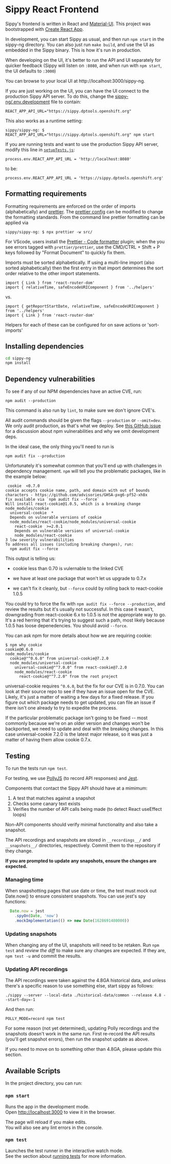 # Sippy React Frontend

Sippy's frontend is written in React and [Material-UI](https://v4.mui.com/). This project was
bootstrapped with [Create React App](https://github.com/facebook/create-react-app).

In development, you can start Sippy as usual, and then run `npm start`
in the sippy-ng directory.  You can also just run `make build`, and use
the UI as embedded in the Sippy binary. This is how it's run in
production.

When developing on the UI, it's better to run the API and UI separately
for quicker feedback (Sippy will listen on `:8080`, and when run with
`npm start`, the UI defaults to `:3000`)

You can browse to your local UI at http://localhost:3000/sippy-ng.

If you are just working on the UI, you can have the UI connect to the production Sippy API server.
To do this, change the [sippy-ng/.env.development](.env.development) file to contain:

```
REACT_APP_API_URL="https://sippy.dptools.openshift.org"
```

This also works as a runtime setting:

```
sippy/sippy-ng: $ REACT_APP_API_URL="https://sippy.dptools.openshift.org" npm start
```

If you are running tests and want to use the production Sippy API server, modify this line in [`setupTests.js`](src/setupTests.js):

```
process.env.REACT_APP_API_URL = 'http://localhost:8080'
```

to be:

```
process.env.REACT_APP_API_URL = 'https://sippy.dptools.openshift.org'
```
## Formatting requirements

Formatting requirements are enforced on the order of imports (alphabetically) and [prettier](https://prettier.io/docs/en/options.html).  The [prettier config](prettier.config.js) can be modified to change the formatting standards.  From the command line prettier formatting can be applied via
```
sippy/sippy-ng: $ npx prettier -w src/
```

For VScode, users install the [Prettier - Code formatter](https://marketplace.visualstudio.com/items?itemName=esbenp.prettier-vscode) plugin; when the you see errors tagged with `prettier/prettier`, use the CMD/CTRL + Shift + P keys
followed by "Format Document" to quickly fix them.

Imports must be sorted alphabetically.  If using a multi-line import (also sorted alphabetically) then the first entry in that import determines the sort order relative to the other import statements.
```
import { Link } from 'react-router-dom'
import { relativeTime, safeEncodeURIComponent } from '../helpers'
```
vs.
```
import { getReportStartDate, relativeTime, safeEncodeURIComponent } from '../helpers'
import { Link } from 'react-router-dom'
```

Helpers for each of these can be configured for on save actions or 'sort-imports'

## Installing dependencies

```bash
cd sippy-ng
npm install
```

## Dependency vulnerabilities

To see if any of our NPM dependencies have an active CVE, run:

```
npm audit --production
```

This command is also run by `lint`, to make sure we don't ignore CVE's.

All audit commands should be given the flags `--production` or
`--omit=dev`. We only audit production, as that's what we deploy. See
[this GitHub issue](https://github.com/facebook/create-react-app/issues/11174) for a
discussion about npm vulnerabilities and why we omit development deps.

In the ideal case, the only thing you'll need to run is

```
npm audit fix --production
```

Unfortunately it's somewhat common that you'll end up with challenges in
dependency management. `npm` will tell you the problematic packages,
like in the example below:

```
 cookie  <0.7.0
cookie accepts cookie name, path, and domain with out of bounds characters - https://github.com/advisories/GHSA-pxg6-pf52-xh8x
fix available via `npm audit fix --force`
Will install react-cookie@1.0.5, which is a breaking change
node_modules/cookie
  universal-cookie  *
  Depends on vulnerable versions of cookie
  node_modules/react-cookie/node_modules/universal-cookie
    react-cookie  >=2.0.1
    Depends on vulnerable versions of universal-cookie
    node_modules/react-cookie
3 low severity vulnerabilities
To address all issues (including breaking changes), run:
  npm audit fix --force
```

This output is telling us:

- cookie less than 0.70 is vulernable to the linked CVE

- we have at least one package that won't let us upgrade to 0.7.x

- we can't fix it cleanly, but `--force` could by rolling back to react-cookie 1.0.5

You could try to force the fix with `npm audit fix --force --production`, and
review the results but it's usually not successful. In this case it
wasn't, downgrading from react-cookie 6.x to 1.0.5 is not the appropriate
way to go.  It's a red herring that it's trying to suggest such a path,
most likely because 1.0.5 has loose depenedencies. You should avoid
`--force`.

You can ask npm for more details about how we are requiring cookie:

```
$ npm why cookie
cookie@0.6.0
node_modules/cookie
  cookie@"^0.6.0" from universal-cookie@7.2.0
  node_modules/universal-cookie
    universal-cookie@"^7.0.0" from react-cookie@7.2.0
    node_modules/react-cookie
      react-cookie@"^7.2.0" from the root project
```

universal-cookie requires `^0.6.0`, but the fix for our CVE is in 0.7.0.
You can look at their source repo to see if they have an issue open for
the CVE. Likely, it's just a matter of waiting a few days for a fixed
release. If you figure out which package needs to get updated, you can
file an issue if there isn't one already to try to expedite the process.

If the particular problematic package isn't going to be fixed -- most
commonly because we're on an older version and changes won't be
backported, we need to update and deal with the breaking changes. In
this case universal-cookie 7.2.0 is the latest major release, so it
was just a matter of having them allow cookie 0.7.x.

## Testing

To run the tests run `npm test`.

For testing, we use [PollyJS](https://netflix.github.io/pollyjs) (to
record API responses) and [Jest](https://jestjs.io/).

Components that contact the Sippy API should have at a mimimum:

   1. A test that matches against a snapshot
   2. Checks some canary text exists
   3. Verifies the number of API calls being made (to detect React useEffect loops)

Non-API components should verify minimal functionality and also
take a snapshot.

The API recordings and snapshots are stored in `__recordings__/` and
`__snapshots__/` directories, respectively. Commit them to the repository
if they change.

**If you are prompted to update any snapshots, ensure the changes are
expected.**

### Managing time

When snapshotting pages that use date or time, the test must mock out
Date.now() to ensure consistent snapshots.  You can use jest's spy
functions:

```javascript
  Date.now = jest
    .spyOn(Date, 'now')
    .mockImplementation(() => new Date(1628691480000))
```

### Updating snapshots

When changing any of the UI, snapshots will need to be retaken. Run `npm
test` and *review the diff* to make sure any changes are expected. If
they are, `npm test -u` and commit the results.

### Updating API recordings

The API recordings were taken against the 4.8GA historical data, and
unless there's a specific reason to use something else, start sippy as
follows:

```
./sippy --server --local-data ./historical-data/common --release 4.8 --start-day=-1
```

And then run:

```
POLLY_MODE=record npm test
``````

For some reason (not yet determined), updating Polly recordings and the
snapshots doesn't work in the same run. First re-record the API results
(you'll get snapshot errors), then run the snapshot update as above.

If you need to move on to something other than 4.8GA, please update this
section.

## Available Scripts

In the project directory, you can run:

### `npm start`

Runs the app in the development mode.\
Open [http://localhost:3000](http://localhost:3000) to view it in the browser.

The page will reload if you make edits.\
You will also see any lint errors in the console.

### `npm test`

Launches the test runner in the interactive watch mode.\
See the section about [running tests](https://facebook.github.io/create-react-app/docs/running-tests) for more information.
